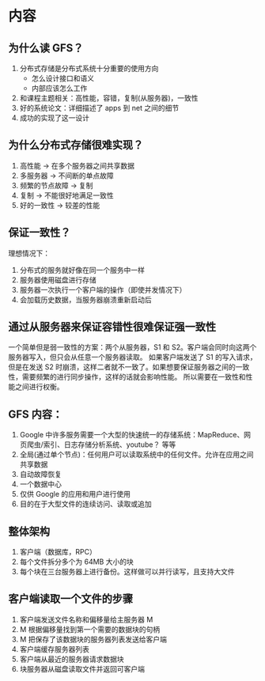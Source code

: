 # 内容

## 为什么读 GFS？
1. 分布式存储是分布式系统十分重要的使用方向
    - 怎么设计接口和语义
    - 内部应该怎么工作
2. 和课程主题相关：高性能，容错，复制(从服务器)，一致性
3. 好的系统论文：详细描述了 apps 到 net 之间的细节
4. 成功的实现了这一设计

## 为什么分布式存储很难实现？
1. 高性能 -> 在多个服务器之间共享数据
2. 多服务器 -> 不间断的单点故障
3. 频繁的节点故障 -> 复制
4. 复制 -> 不能很好地满足一致性
5. 好的一致性 -> 较差的性能

## 保证一致性？
理想情况下：
1. 分布式的服务就好像在同一个服务中一样
2. 服务器使用磁盘进行存储
3. 服务器一次执行一个客户端的操作（即使并发情况下）
4. 会加载历史数据，当服务器崩溃重新启动后


## 通过从服务器来保证容错性很难保证强一致性
一个简单但是弱一致性的方案：两个从服务器，S1 和 S2。客户端会同时向这两个服务器写入，但只会从任意一个服务器读取。
如果客户端发送了 S1 的写入请求，但是在发送 S2 时崩溃，这样二者就不一致了。如果想要保证服务器之间的一致性，需要频繁的进行同步操作，这样的话就会影响性能。
所以需要在一致性和性能之间进行权衡。

## GFS 内容：
1. Google 中许多服务需要一个大型的快速统一的存储系统：MapReduce、网页爬虫/索引、日志存储分析系统、youtube？ 等等
2. 全局(通过单个节点)：任何用户可以读取系统中的任何文件。允许在应用之间共享数据
3. 自动故障恢复
4. 一个数据中心
5. 仅供 Google 的应用和用户进行使用
6. 目的在于大型文件的连续访问、读取或追加

## 整体架构
1. 客户端（数据库，RPC）
2. 每个文件拆分多个为 64MB 大小的块
3. 每个块在三台服务器上进行备份。这样做可以并行读写，且支持大文件

## 客户端读取一个文件的步骤
1. 客户端发送文件名称和偏移量给主服务器 M
2. M 根据偏移量找到第一个需要的数据块的句柄
3. M 把保存了该数据块的服务器列表发送给客户端
4. 客户端缓存服务器列表
5. 客户端从最近的服务器请求数据块
6. 块服务器从磁盘读取文件并返回可客户端


